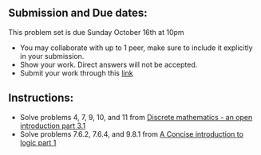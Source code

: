 ## Submission and Due dates:

This problem set is due Sunday October 16th at 10pm

- You may collaborate with up to 1 peer, make sure to include it explicitly in your submission.
- Show your work. Direct answers will not be accepted.
- Submit your work through this [link](tbd)

## Instructions:
- Solve problems 4, 7, 9, 10, and 11 from [Discrete mathematics - an open introduction part 3.1](http://discrete.openmathbooks.org/dmoi3/sec_propositional.html)
- Solve problems 7.6.2, 7.6.4, and 9.8.1 from [A Concise introduction to logic part 1](https://open.umn.edu/opentextbooks/textbooks/452)
